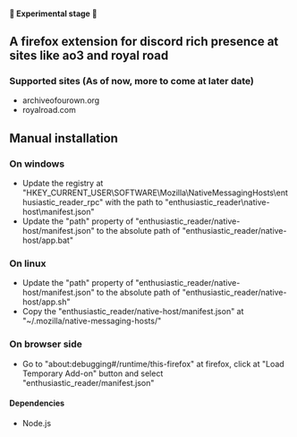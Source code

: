 #### 🚧 Experimental stage 🚧
## A firefox extension for discord rich presence at sites like ao3 and royal road

### Supported sites (As of now, more to come at later date)
- archiveofourown.org
- royalroad.com

## Manual installation
### On windows
- Update the registry at "HKEY_CURRENT_USER\SOFTWARE\Mozilla\NativeMessagingHosts\enthusiastic_reader_rpc" with the path to "enthusiastic_reader\native-host\manifest.json"
- Update the "path" property of "enthusiastic_reader/native-host/manifest.json" to the absolute path of "enthusiastic_reader/native-host/app.bat"
### On linux
- Update the "path" property of "enthusiastic_reader/native-host/manifest.json" to the absolute path of "enthusiastic_reader/native-host/app.sh"
- Copy the "enthusiastic_reader/native-host/manifest.json" at "~/.mozilla/native-messaging-hosts/"

### On browser side
- Go to "about:debugging#/runtime/this-firefox" at firefox, click at "Load Temporary Add-on" button and select "enthusiastic_reader/manifest.json"

#### Dependencies
- Node.js